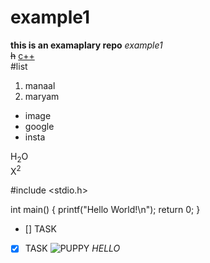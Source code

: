 # example1
**this is an examaplary repo**
_example1_\
~~h~~
[c++](https://youtu.be/j8nAHeVKL08?feature=shared)\
#list
1. manaal
2. maryam

- image
- google
- insta   

H<sub>2</sub>O\
X<sup>2</sup>

#include <stdio.h>

int main() {
    printf("Hello World!\n");
    return 0;
}
- [] TASK
- [X] TASK
![PUPPY](https://www.google.com/url?sa=i&url=https%3A%2F%2Fwww.petlandflorida.com%2Fwhat-you-need-to-know-before-buying-a-puppy%2F&psig=AOvVaw1gKx5NzWhyJI4iJqEixYBJ&ust=1756787381412000&source=images&cd=vfe&opi=89978449&ved=0CBUQjRxqFwoTCODCsaDdto8DFQAAAAAdAAAAABAE
)
      *HELLO*
